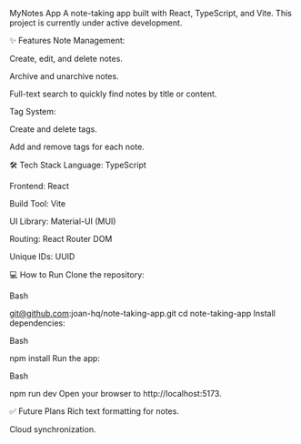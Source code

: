 MyNotes App
A note-taking app built with React, TypeScript, and Vite. This project is currently under active development.

✨ Features
Note Management:

Create, edit, and delete notes.

Archive and unarchive notes.

Full-text search to quickly find notes by title or content.

Tag System:

Create and delete tags.

Add and remove tags for each note.

🛠️ Tech Stack
Language: TypeScript

Frontend: React

Build Tool: Vite

UI Library: Material-UI (MUI)

Routing: React Router DOM

Unique IDs: UUID

💻 How to Run
Clone the repository:

Bash

git@github.com:joan-hq/note-taking-app.git
cd note-taking-app
Install dependencies:

Bash

npm install
Run the app:

Bash

npm run dev
Open your browser to http://localhost:5173.

✅ Future Plans
Rich text formatting for notes.

Cloud synchronization.
